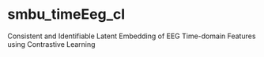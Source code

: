 # smbu_timeEeg_cl
Consistent and Identifiable Latent Embedding of EEG Time-domain Features using Contrastive Learning
